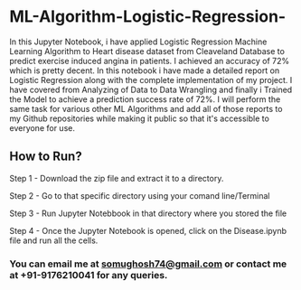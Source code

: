 # ML-Algorithm-Logistic-Regression-

In this Jupyter Notebook, i have applied Logistic Regression Machine Learning Algorithm to Heart disease dataset from Cleaveland Database to predict exercise induced angina in patients. I achieved an accuracy of 72% which is pretty decent. In this notebook i have made a detailed report on Logistic Regression along with the complete implementation of my project. I have covered from Analyzing of Data to Data Wrangling and finally i Trained the Model to achieve a prediction success rate of 72%. I will perform the same task for various other ML Algorithms and add all of those reports to my Github repositories while making it public so that it's accessible to everyone for use. 

## How to Run?

Step 1 - Download the zip file and extract it to a directory.

Step 2 - Go to that specific directory using your comand line/Terminal

Step 3 - Run Jupyter Notebbook in that directory where you stored the file 

Step 4 - Once the Jupyter Notebook is opened, click on the Disease.ipynb file and run all the cells.

### You can email me at somughosh74@gmail.com or contact me at +91-9176210041 for any queries.
